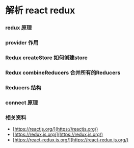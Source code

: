 # 解析 react redux

### redux 原理

### provider 作用

### Redux createStore 如何创建store

### Redux combineReducers 合并所有的Reducers

### Reducers 结构

### connect 原理

### 相关资料

* [https://reactjs.org/](https://reactjs.org/)
* [https://redux.js.org/](https://redux.js.org/)
* [https://react-redux.js.org/](https://react-redux.js.org/)